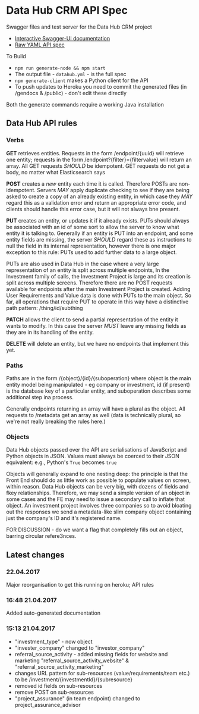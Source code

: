 # Data Hub CRM API Spec
Swagger files and test server for the Data Hub CRM project

- [Interactive Swagger-UI documentation](/docs)
- [Raw YAML API spec](/datahub.yml)

To Build
* `npm run generate-node && npm start`
* The output file - `datahub.yml` - is the full spec
* `npm generate-client` makes a Python client for the API
* To push updates to Heroku you need to commit the generated files (in /gendocs & /public) - don't edit these directly

Both the generate commands require a working Java installation

## Data Hub API rules

### Verbs

**GET** retrieves entities. Requests in the form /endpoint/{uuid} will retrieve one entity; requests in the form /endpoint?{filter}={filtervalue} will return an array. All GET requests *SHOULD* be idempotent. GET requests do not get a body, no matter what Elasticsearch says

**POST** creates a *new* entity each time it is called. Therefore POSTs are non-idempotent. Servers *MAY* apply duplicate checking to see if they are being asked to create a copy of an already existing entity, in which case they *MAY* regard this as a validation error and return an appropriate error code, and clients should handle this error case, but it will not always bne present.

**PUT** creates an entity, or updates it if it already exists. PUTs should always be associated with an id of some sort to allow the server to know what entity it is talking to. Generally if an entity is PUT into an endpoint, and some entity fields are missing, the server *SHOULD* regard these as instructions to null the field in its internal representation, however there is one major exception to this rule: PUTs used to add further data to a large object.

PUTs are also used in Data Hub in the case where a very large representation of an entity is split across multiple endpoints, In the Investment family of calls, the Investment Project is large and its creation is split across multiple screens. Therefore there are no POST requests available for endpoints after the main Investment Project is created. Adding User Requirements and Value data is done with PUTs to the main object. So far, all operations that require PUT to operate in this way have a distinctive path pattern: /thing/id/subthing

**PATCH** allows the client to send a partial representation of the entity it wants to modify. In this case the server *MUST* leave any missing fields as they are in its handling of the entity.

**DELETE** will delete an entity, but we have no endpoints that implement this yet.

### Paths

Paths are in the form /{object}/{id}/{suboperation} where object is the main entity model being manipulated - eg company or investment, id (if present) is the database key of a particular entity, and suboperation describes some additional step ina  process.

Generally endpoints returning an array will have a plural as the object. All requests to /metadata get an array as well (data is technically plural, so we're not really breaking the rules here.)

### Objects

Data Hub objects passed over the API are serialisations of JavaScript and Python objects in JSON. Values must always be coerced to their JSON equivalent: e.g., Python's `True` becomes `true`

Objects will generally expand to one nesting deep: the principle is that the Front End should do as little work as possible to populate values on screen, within reason. Data Hub objects can be very big, with dozens of fields and fkey relationships. Therefore, we may send a simple version of an object in some cases and the FE may need to issue a secondary call to inflate that object. An investment project involves three companies so to avoid bloating out the responses we send a metadata-like slim company object containing just the company's ID and it's registered name.

FOR DISCUSSION - do we want a flag that completely fills out an object, barring circular refere3nces.



## Latest changes

### 22.04.2017

Major reorganisation to get this running on heroku; API rules

### 16:48 21.04.2017

Added auto-generated documentation

### 15:13 21.04.2017
- "investment_type" - now object
- "invester_company" changed to "investor_company"
- referral_source_activity - added missing fields for website and marketing "referral_source_activity_website" & "referral_source_activity_marketing"
- changes URL pattern for sub-resources (value/requirements/team etc.) to be /investment/{investmentId}/{subresource}
- removed id fields on sub-resources
- remove POST on sub-resources
- "project_assurance" (in team endpoint) changed to project_assurance_advisor